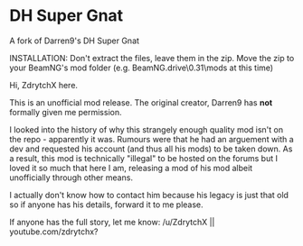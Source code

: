 # DH Super Gnat
 A fork of Darren9's DH Super Gnat

INSTALLATION: Don't extract the files, leave them in the zip. Move the zip to your BeamNG's mod folder (e.g. BeamNG.drive\0.31\mods at this time)

Hi, ZdrytchX here.

This is an unofficial mod release. The original creator, Darren9 has __not__ formally given me permission.

I looked into the history of why this strangely enough quality mod isn't on the repo - apparently it was. Rumours were that he had an arguement with a dev and requested his account (and thus all his mods) to be taken down. As a result, this mod is technically "illegal" to be hosted on the forums but I loved it so much that here I am, releasing a mod of his mod albeit unofficially through other means.

I actually don't know how to contact him because his legacy is just that old so if anyone has his details, forward it to me please.

If anyone has the full story, let me know:
/u/ZdrytchX || youtube.com/zdrytchx?